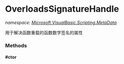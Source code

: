 ﻿
# OverloadsSignatureHandle
_namespace: [Microsoft.VisualBasic.Scripting.MetaData](N-Microsoft.VisualBasic.Scripting.MetaData.md)_

用于解决函数重载的函数数字签名的属性

### Methods

#### #ctor




